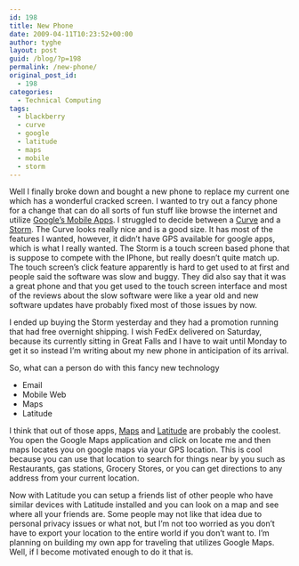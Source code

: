 ```yaml
---
id: 198
title: New Phone
date: 2009-04-11T10:23:52+00:00
author: tyghe
layout: post
guid: /blog/?p=198
permalink: /new-phone/
original_post_id:
  - 198
categories:
  - Technical Computing
tags:
  - blackberry
  - curve
  - google
  - latitude
  - maps
  - mobile
  - storm
---
```

Well I finally broke down and bought a new phone to replace my current one which has a wonderful cracked screen. I wanted to try out a fancy phone for a change that can do all sorts of fun stuff like browse the internet and utilize [Google&#8217;s Mobile Apps](http://www.google.com/mobile/). I struggled to decide between a [Curve](http://www.verizonwireless.com/b2c/store/controller?item=phoneFirst&action=viewPhoneDetail&selectedPhoneId=3745) and a [Storm](http://www.verizonwireless.com/b2c/store/controller?item=phoneFirst&action=viewPhoneDetail&selectedPhoneId=4286). The Curve looks really nice and is a good size. It has most of the features I wanted, however, it didn&#8217;t have GPS available for google apps, which is what I really wanted. The Storm is a touch screen based phone that is suppose to compete with the IPhone, but really doesn&#8217;t quite match up. The touch screen&#8217;s click feature apparently is hard to get used to at first and people said the software was slow and buggy. They did also say that it was a great phone and that you get used to the touch screen interface and most of the reviews about the slow software were like a year old and new software updates have probably fixed most of those issues by now.

I ended up buying the Storm yesterday and they had a promotion running that had free overnight shipping. I wish FedEx delivered on Saturday, because its currently sitting in Great Falls and I have to wait until Monday to get it so instead I&#8217;m writing about my new phone in anticipation of its arrival.

So, what can a person do with this fancy new technology

  * Email
  * Mobile Web
  * Maps
  * Latitude

I think that out of those apps, [Maps](http://www.google.com/mobile/blackberry/maps.html) and [Latitude](http://www.google.com/mobile/default/latitude.html) are probably the coolest. You open the Google Maps application and click on locate me and then maps locates you on google maps via your GPS location. This is cool because you can use that location to search for things near by you such as Restaurants, gas stations, Grocery Stores, or you can get directions to any address from your current location.
  
Now with Latitude you can setup a friends list of other people who have similar devices with Latitude installed and you can look on a map and see where all your friends are. Some people may not like that idea due to personal privacy issues or what not, but I&#8217;m not too worried as you don&#8217;t have to export your location to the entire world if you don&#8217;t want to. I&#8217;m planning on building my own app for traveling that utilizes Google Maps. Well, if I become motivated enough to do it that is.
